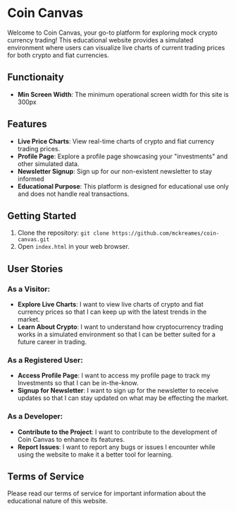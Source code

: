 # Coin Canvas

Welcome to Coin Canvas, your go-to platform for exploring mock crypto currency trading! This educational website provides a simulated environment where users can visualize live charts of current trading prices for both crypto and fiat currencies.

## Functionaity

- **Min Screen Width**: The minimum operational screen width for this site is 300px

## Features

- **Live Price Charts**: View real-time charts of crypto and fiat currency trading prices.
- **Profile Page**: Explore a profile page showcasing your "investments" and other simulated data.
- **Newsletter Signup**: Sign up for our non-existent newsletter to stay informed
- **Educational Purpose**: This platform is designed for educational use only and does not handle real transactions.

## Getting Started

1. Clone the repository: `git clone https://github.com/mckreames/coin-canvas.git`
2. Open `index.html` in your web browser.

## User Stories

### As a Visitor:

- **Explore Live Charts**: I want to view live charts of crypto and fiat currency prices so that I can keep up with the latest trends in the market.
- **Learn About Crypto**: I want to understand how cryptocurrency trading works in a simulated environment so that I can be better suited for a future career in trading.

### As a Registered User:

- **Access Profile Page**: I want to access my profile page to track my Investments so that I can be in-the-know.
- **Signup for Newsletter**: I want to sign up for the newsletter to receive updates so that I can stay updated on what may be effecting the market.

### As a Developer:

- **Contribute to the Project**: I want to contribute to the development of Coin Canvas to enhance its features.
- **Report Issues**: I want to report any bugs or issues I encounter while using the website to make it a better tool for learning.

## Terms of Service

Please read our terms of service for important information about the educational nature of this website.
